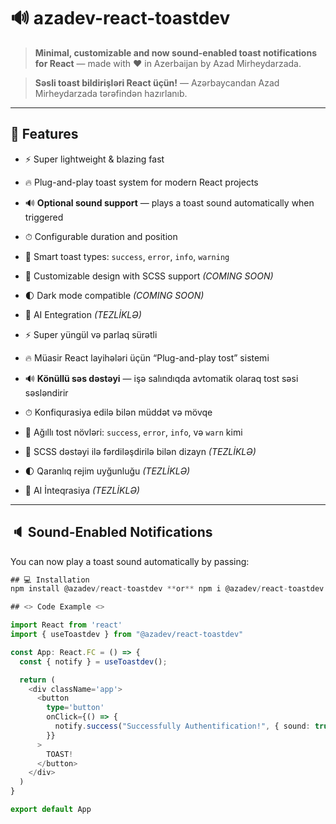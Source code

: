 # 🔊 azadev-react-toastdev

> **Minimal, customizable and now sound-enabled toast notifications for React** — made with ❤️ in Azerbaijan by Azad Mirheydarzada.

> **Səsli toast bildirişləri React üçün!** — Azərbaycandan Azad Mirheydarzada tərəfindən hazırlanıb.

---

## 🌟 Features

- ⚡ Super lightweight & blazing fast
- 🔥 Plug-and-play toast system for modern React projects
- 🔊 **Optional sound support** — plays a toast sound automatically when triggered
- ⏱ Configurable duration and position
- 🧠 Smart toast types: `success`, `error`, `info`, `warning`
- 🎨 Customizable design with SCSS support _(COMING SOON)_
- 🌓 Dark mode compatible _(COMING SOON)_
- 🤖 AI Entegration _(TEZLİKLƏ)_

- ⚡ Super yüngül və parlaq sürətli
- 🔥 Müasir React layihələri üçün “Plug-and-play tost” sistemi
- 🔊 **Könüllü səs dəstəyi** — işə salındıqda avtomatik olaraq tost səsi səsləndirir
- ⏱ Konfiqurasiya edilə bilən müddət və mövqe
- 🧠 Ağıllı tost növləri: `success`, `error`, `info`, və `warn` kimi
- 🎨 SCSS dəstəyi ilə fərdiləşdirilə bilən dizayn _(TEZLİKLƏ)_
- 🌓 Qaranlıq rejim uyğunluğu _(TEZLİKLƏ)_
- 🤖 AI İnteqrasiya _(TEZLİKLƏ)_

---

## 🔈 Sound-Enabled Notifications

You can now play a toast sound automatically by passing:

```ts
## 💻 Installation
npm install @azadev/react-toastdev **or** npm i @azadev/react-toastdev

## <> Code Example <>

import React from 'react'
import { useToastdev } from "@azadev/react-toastdev"

const App: React.FC = () => {
  const { notify } = useToastdev();

  return (
    <div className='app'>
      <button
        type='button'
        onClick={() => {
          notify.success("Successfully Authentification!", { sound: true });
        }}
      >
        TOAST!
      </button>
    </div>
  )
}

export default App
```
